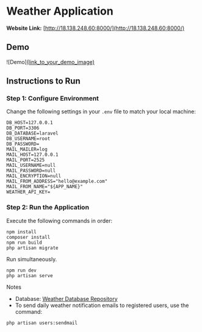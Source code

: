 # Weather Application

**Website Link:** [http://18.138.248.60:8000/](http://18.138.248.60:8000/)

## Demo

![Demo][(link_to_your_demo_image)](https://youtu.be/K8Ck7L5kA7w) <!-- Add your demo image link here -->

## Instructions to Run

### Step 1: Configure Environment

Change the following settings in your `.env` file to match your local machine:

```env
DB_HOST=127.0.0.1
DB_PORT=3306
DB_DATABASE=laravel
DB_USERNAME=root
DB_PASSWORD=
MAIL_MAILER=log
MAIL_HOST=127.0.0.1
MAIL_PORT=2525
MAIL_USERNAME=null
MAIL_PASSWORD=null
MAIL_ENCRYPTION=null
MAIL_FROM_ADDRESS="hello@example.com"
MAIL_FROM_NAME="${APP_NAME}"
WEATHER_API_KEY=
```
### Step 2: Run the Application
Execute the following commands in order:
```
npm install
composer install
npm run build
php artisan migrate
```
Run simultaneously.
```
npm run dev
php artisan serve
```
Notes
 - Database: [Weather Database Repository](https://github.com/nntcuong/Weather_db)
 - To send daily weather notification emails to registered users, use the command:
```
php artisan users:sendmail

```


